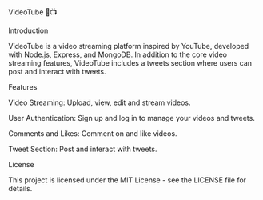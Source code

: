 VideoTube 🎥📺

Introduction

VideoTube is a video streaming platform inspired by YouTube, developed with Node.js, Express, and MongoDB. In addition to the core video streaming features, VideoTube includes a tweets section where users can post and interact with tweets.


Features

Video Streaming: Upload, view, edit and stream videos.

User Authentication: Sign up and log in to manage your videos and tweets.

Comments and Likes: Comment on and like videos.

Tweet Section: Post and interact with tweets.





License

This project is licensed under the MIT License - see the LICENSE file for details.

